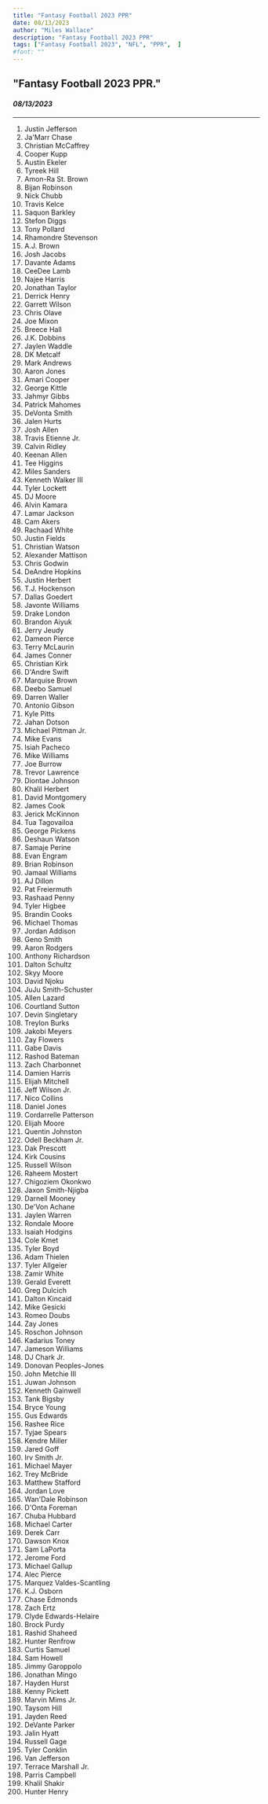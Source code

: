 ```yaml
---
title: "Fantasy Football 2023 PPR"
date: 08/13/2023
author: "Miles Wallace"
description: "Fantasy Football 2023 PPR"
tags: ["Fantasy Football 2023", "NFL", "PPR",  ]
#font: ""
---
```

## "Fantasy Football 2023 PPR."
#### _08/13/2023_  
____
1. Justin Jefferson  
2. Ja'Marr Chase  
3. Christian McCaffrey  
4. Cooper Kupp  
5. Austin Ekeler  
6. Tyreek Hill  
7. Amon-Ra St. Brown  
8. Bijan Robinson  
9. Nick Chubb  
10. Travis Kelce  
11. Saquon Barkley  
12. Stefon Diggs  
13. Tony Pollard  
14. Rhamondre Stevenson  
15. A.J. Brown  
16. Josh Jacobs  
17. Davante Adams  
18. CeeDee Lamb  
19. Najee Harris  
20. Jonathan Taylor  
21. Derrick Henry  
22. Garrett Wilson  
23. Chris Olave  
24. Joe Mixon  
25. Breece Hall  
26. J.K. Dobbins  
27. Jaylen Waddle  
28. DK Metcalf  
29. Mark Andrews  
30. Aaron Jones  
31. Amari Cooper  
32. George Kittle  
33. Jahmyr Gibbs  
34. Patrick Mahomes  
35. DeVonta Smith  
36. Jalen Hurts  
37. Josh Allen  
38. Travis Etienne Jr.  
39. Calvin Ridley  
40. Keenan Allen  
41. Tee Higgins  
42. Miles Sanders  
43. Kenneth Walker III  
44. Tyler Lockett  
45. DJ Moore  
46. Alvin Kamara  
47. Lamar Jackson   
48. Cam Akers  
49. Rachaad White  
50. Justin Fields  
51. Christian Watson    
52. Alexander Mattison  
53. Chris Godwin  
54. DeAndre Hopkins  
55. Justin Herbert  
56. T.J. Hockenson  
57. Dallas Goedert  
58. Javonte Williams  
59. Drake London  
60. Brandon Aiyuk  
61. Jerry Jeudy  
62. Dameon Pierce  
63. Terry McLaurin  
64. James Conner  
65. Christian Kirk  
66. D'Andre Swift   
67. Marquise Brown  
68. Deebo Samuel  
69. Darren Waller  
70. Antonio Gibson  
71. Kyle Pitts  
72. Jahan Dotson  
73. Michael Pittman Jr.  
74. Mike Evans  
75. Isiah Pacheco  
76. Mike Williams  
77. Joe Burrow  
78. Trevor Lawrence  
79. Diontae Johnson  
80. Khalil Herbert  
81. David Montgomery  
82. James Cook  
83. Jerick McKinnon  
84. Tua Tagovailoa  
85. George Pickens  
86. Deshaun Watson  
87. Samaje Perine  
88. Evan Engram  
89. Brian Robinson  
90. Jamaal Williams  
91. AJ Dillon  
92. Pat Freiermuth    
93. Rashaad Penny  
94. Tyler Higbee  
95. Brandin Cooks  
96. Michael Thomas  
97. Jordan Addison  
98. Geno Smith  
99. Aaron Rodgers  
100. Anthony Richardson    
101. Dalton Schultz  
102. Skyy Moore  
103. David Njoku  
104. JuJu Smith-Schuster  
105. Allen Lazard  
106. Courtland Sutton  
107. Devin Singletary  
108. Treylon Burks  
109. Jakobi Meyers  
110. Zay Flowers  
111. Gabe Davis  
112. Rashod Bateman  
113. Zach Charbonnet  
114. Damien Harris  
115. Elijah Mitchell  
116. Jeff Wilson Jr.  
117. Nico Collins  
118. Daniel Jones  
119. Cordarrelle Patterson  
120. Elijah Moore  
121. Quentin Johnston  
122. Odell Beckham Jr.  
123. Dak Prescott  
124. Kirk Cousins  
125. Russell Wilson  
126. Raheem Mostert  
127. Chigoziem Okonkwo  
128. Jaxon Smith-Njigba  
129. Darnell Mooney  
130. De'Von Achane  
131. Jaylen Warren  
132. Rondale Moore  
133. Isaiah Hodgins  
134. Cole Kmet  
135. Tyler Boyd  
136. Adam Thielen  
137. Tyler Allgeier  
138. Zamir White  
139. Gerald Everett  
140. Greg Dulcich  
141. Dalton Kincaid  
142. Mike Gesicki  
143. Romeo Doubs  
144. Zay Jones  
145. Roschon Johnson  
146. Kadarius Toney  
147. Jameson Williams  
148. DJ Chark Jr.  
149. Donovan Peoples-Jones  
150. John Metchie III  
151. Juwan Johnson  
152. Kenneth Gainwell  
153. Tank Bigsby  
154. Bryce Young  
155. Gus Edwards  
156. Rashee Rice  
157. Tyjae Spears  
158. Kendre Miller  
159. Jared Goff  
160. Irv Smith Jr.  
161. Michael Mayer  
162. Trey McBride  
163. Matthew Stafford  
164. Jordan Love  
165. Wan'Dale Robinson  
166. D'Onta Foreman  
167. Chuba Hubbard  
168. Michael Carter  
169. Derek Carr  
170. Dawson Knox  
171. Sam LaPorta  
172. Jerome Ford  
173. Michael Gallup  
174. Alec Pierce  
175. Marquez Valdes-Scantling  
176. K.J. Osborn  
177. Chase Edmonds  
178. Zach Ertz  
179. Clyde Edwards-Helaire  
180. Brock Purdy  
181. Rashid Shaheed  
182. Hunter Renfrow  
183. Curtis Samuel  
184. Sam Howell  
185. Jimmy Garoppolo  
186. Jonathan Mingo  
187. Hayden Hurst  
188. Kenny Pickett  
189. Marvin Mims Jr.  
190. Taysom Hill  
191. Jayden Reed  
192. DeVante Parker  
193. Jalin Hyatt  
194. Russell Gage  
195. Tyler Conklin  
196. Van Jefferson  
197. Terrace Marshall Jr.  
198. Parris Campbell  
199. Khalil Shakir  
200. Hunter Henry  
